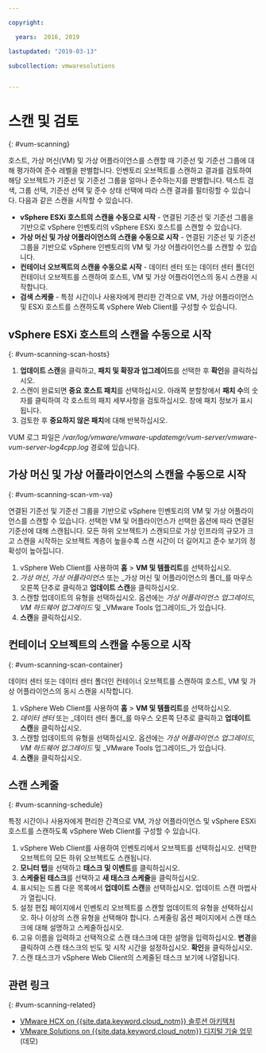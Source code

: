 ```yaml
---

copyright:

  years:  2016, 2019

lastupdated: "2019-03-13"

subcollection: vmwaresolutions


---
```


# 스캔 및 검토
{: #vum-scanning}

호스트, 가상 머신(VM) 및 가상 어플라이언스를 스캔할 때 기준선 및 기준선 그룹에 대해 평가하여 준수 레벨을 판별합니다. 인벤토리 오브젝트를 스캔하고 결과를 검토하여 해당 오브젝트가 기준선 및 기준선 그룹을 얼마나 준수하는지를 판별합니다. 텍스트 검색, 그룹 선택, 기준선 선택 및 준수 상태 선택에 따라 스캔 결과를 필터링할 수 있습니다. 다음과 같은 스캔을 시작할 수 있습니다.
*	**vSphere ESXi 호스트의 스캔을 수동으로 시작** - 연결된 기준선 및 기준선 그룹을 기반으로 vSphere 인벤토리의 vSphere ESXi 호스트를 스캔할 수 있습니다.
*	**가상 머신 및 가상 어플라이언스의 스캔을 수동으로 시작** - 연결된 기준선 및 기준선 그룹을 기반으로 vSphere 인벤토리의 VM 및 가상 어플라이언스를 스캔할 수 있습니다.
*	**컨테이너 오브젝트의 스캔을 수동으로 시작** - 데이터 센터 또는 데이터 센터 폴더인 컨테이너 오브젝트를 스캔하여 호스트, VM 및 가상 어플라이언스의 동시 스캔을 시작합니다.
*	**검색 스케줄** - 특정 시간이나 사용자에게 편리한 간격으로 VM, 가상 어플라이언스 및 ESXi 호스트를 스캔하도록 vSphere Web Client를 구성할 수 있습니다.

## vSphere ESXi 호스트의 스캔을 수동으로 시작
{: #vum-scanning-scan-hosts}

1. **업데이트 스캔**을 클릭하고, **패치 및 확장과 업그레이드**를 선택한 후 **확인**을 클릭하십시오.
2. 스캔이 완료되면 **중요 호스트 패치**를 선택하십시오. 아래쪽 분할창에서 **패치 수**의 숫자를 클릭하여 각 호스트의 패치 세부사항을 검토하십시오. 창에 패치 정보가 표시됩니다.
3. 검토한 후 **중요하지 않은 패치**에 대해 반복하십시오.

  VUM 로그 파일은 _/var/log/vmware/vmware-updatemgr/vum-server/vmware-vum-server-log4cpp.log_ 경로에 있습니다.

## 가상 머신 및 가상 어플라이언스의 스캔을 수동으로 시작
{: #vum-scanning-scan-vm-va}

연결된 기준선 및 기준선 그룹을 기반으로 vSphere 인벤토리의 VM 및 가상 어플라이언스를 스캔할 수 있습니다. 선택한 VM 및 어플라이언스가 선택한 옵션에 따라 연결된 기준선에 대해 스캔됩니다. 모든 하위 오브젝트가 스캔되므로 가상 인프라의 규모가 크고 스캔을 시작하는 오브젝트 계층이 높을수록 스캔 시간이 더 길어지고 준수 보기의 정확성이 높아집니다.

1.	vSphere Web Client를 사용하여 **홈** > **VM 및 템플리트**를 선택하십시오.
2.	_가상 머신_, _가상 어플라이언스_ 또는 _가상 머신 및 어플라이언스의 폴더_를 마우스 오른쪽 단추로 클릭하고 **업데이트 스캔**을 클릭하십시오.
3.	스캔할 업데이트의 유형을 선택하십시오. 옵션에는 _가상 어플라이언스 업그레이드, VM 하드웨어 업그레이드_ 및 _VMware Tools 업그레이드_가 있습니다.
4.	**스캔**을 클릭하십시오.

##	컨테이너 오브젝트의 스캔을 수동으로 시작
{: #vum-scanning-scan-container}

데이터 센터 또는 데이터 센터 폴더인 컨테이너 오브젝트를 스캔하여 호스트, VM 및 가상 어플라이언스의 동시 스캔을 시작합니다.
1.	vSphere Web Client를 사용하여 **홈** > **VM 및 템플리트**를 선택하십시오.
2.	_데이터 센터_ 또는 _데이터 센터 폴더_를 마우스 오른쪽 단추로 클릭하고 **업데이트 스캔**을 클릭하십시오.
3.	스캔할 업데이트의 유형을 선택하십시오. 옵션에는 _가상 어플라이언스 업그레이드, VM 하드웨어 업그레이드_ 및 _VMware Tools 업그레이드_가 있습니다.
4.	**스캔**을 클릭하십시오.

##	스캔 스케줄
{: #vum-scanning-schedule}

특정 시간이나 사용자에게 편리한 간격으로 VM, 가상 어플라이언스 및 vSphere ESXi 호스트를 스캔하도록 vSphere Web Client를 구성할 수 있습니다.

1.	vSphere Web Client를 사용하여 인벤토리에서 오브젝트를 선택하십시오. 선택한 오브젝트의 모든 하위 오브젝트도 스캔됩니다.
2.	**모니터 탭**을 선택하고 **태스크 및 이벤트**를 클릭하십시오.
3.	**스케줄된 태스크**를 선택하고 **새 태스크 스케줄**을 클릭하십시오.
4.	표시되는 드롭 다운 목록에서 **업데이트 스캔**을 선택하십시오. 업데이트 스캔 마법사가 열립니다.
5.	설정 편집 페이지에서 인벤토리 오브젝트를 스캔할 업데이트의 유형을 선택하십시오. 하나 이상의 스캔 유형을 선택해야 합니다. 스케줄링 옵션 페이지에서 스캔 태스크에 대해 설명하고 스케줄하십시오.
6.	고유 이름을 입력하고 선택적으로 스캔 태스크에 대한 설명을 입력하십시오. **변경**을 클릭하여 스캔 태스크의 빈도 및 시작 시간을 설정하십시오. **확인**을 클릭하십시오.
7.	스캔 태스크가 vSphere Web Client의 스케줄된 태스크 보기에 나열됩니다.

## 관련 링크
{: #vum-scanning-related}

* [VMware HCX on {{site.data.keyword.cloud_notm}} 솔루션 아키텍처](/docs/services/vmwaresolutions/services?topic=vmware-solutions-hcx-archi-intro#hcx-archi-intro)
* [VMware Solutions on {{site.data.keyword.cloud_notm}} 디지털 기술 업무](https://ibm-dte.mybluemix.net/ibm-vmware)(데모)
